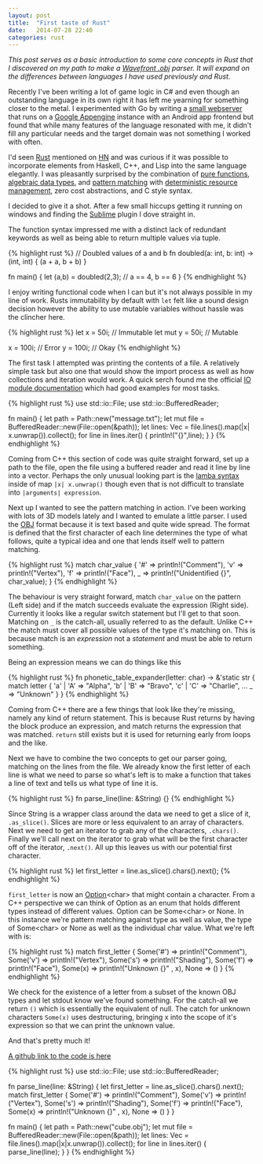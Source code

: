 ```yaml
---
layout: post
title:  "First taste of Rust"
date:   2014-07-28 22:40
categories: rust
---
```


<i>This post serves as a basic introduction to some core concepts in Rust that I discovered on my path to make a [Wavefront .obj](http://en.wikipedia.org/wiki/Wavefront_.obj_file) parser. It will expand on the differences between languages I have used previously and Rust.</i>

Recently I've been writing a lot of game logic in C# and even though an outstanding language in its own right it has left me yearning for something closer to the metal. I experimented with Go by writing a [small webserver](https://github.com/PudgePacket/GoAppengineTesting) that runs on a [Google Appengine](https://cloud.google.com/products/app-engine/) instance with an Android app frontend but found that while many features of the language resonated with me, it didn't fill any particular needs and the target domain was not something I worked with often.

I'd seen [Rust](http://www.rust-lang.org/) mentioned on [HN](https://news.ycombinator.com) and was curious if it was possible to incorporate elements from Haskell, C++, and Lisp into the same language elegantly. I was pleasantly surprised by the combination of [pure functions](https://en.wikipedia.org/wiki/Pure_function), [algebraic data types](https://en.wikipedia.org/wiki/Algebraic_data_type), and [pattern matching](https://en.wikipedia.org/wiki/Pattern_matching) with [deterministic resource management](https://en.wikipedia.org/wiki/Resource_Acquisition_Is_Initialization), zero cost abstractions, and C style syntax.

I decided to give it a shot. After a few small hiccups getting it running on windows and finding the [Sublime](https://www.sublimetext.com/) plugin I dove straight in.

The function syntax impressed me with a distinct lack of redundant keywords as well as being able to return multiple values via tuple.

{% highlight rust %}
// Doubled values of a and b
fn doubled(a: int, b: int) -> (int, int) {
    (a + a, b + b)
}

fn main() {
    let (a,b) = doubled(2,3);
    // a == 4, b == 6
}
{% endhighlight %}

I enjoy writing functional code when I can but it's not always possible in my line of work. Rusts immutability by default with `let` felt like a sound design decision however the ability to use mutable variables without hassle was the clincher here.

{% highlight rust %}
let     x = 50i; // Immutable
let mut y = 50i; // Mutable

x = 100i; // Error
y = 100i; // Okay
{% endhighlight %}

The first task I attempted was printing the contents of a file. A relatively simple task but also one that would show the import process as well as how collections and iteration would work. A quick serch found me the official [IO module documentation](http://doc.rust-lang.org/std/io/) which had good examples for most tasks.

{% highlight rust %}
use std::io::File;
use std::io::BufferedReader;

fn main() {
    let path = Path::new("message.txt");
    let mut file = BufferedReader::new(File::open(&path));
    let lines: Vec<String> = file.lines().map(|x| x.unwrap()).collect();
    for line in lines.iter() {
        println!("{}",line);
    }
}
{% endhighlight %}

Coming from C++ this section of code was quite straight forward, set up a path to the file, open the file using a buffered reader and read it line by line into a vector. Perhaps the only unusual looking part is the [lamba syntax](http://doc.rust-lang.org/rust.html#lambda-expressions) inside of map `|x| x.unwrap()` though even that is not difficult to translate into `|arguments| expression`.

Next up I wanted to see the pattern matching in action. I've been working with lots of 3D models lately and I wanted to emulate a little parser. I used the [OBJ](http://en.wikipedia.org/wiki/Wavefront_.obj_file) format because it is text based and quite wide spread. The format is defined that the first character of each line determines the type of what follows, quite a typical idea and one that lends itself well to pattern matching.

{% highlight rust %}
match char_value {
    '#' => println!("Comment"),
    'v' => println!("Vertex"),
    'f' => println!("Face"),
    _   => println!("Unidentified {}", char_value);
}
{% endhighlight %}

The behaviour is very straight forward, match `char_value` on the pattern (Left side) and if the match succeeds evaluate the expression (Right side). Currently it looks like a regular switch statement but I'll get to that soon. Matching on `_` is the catch-all, usually referred to as the default. Unlike C++ the match must cover all possible values of the type it's matching on. This is because match is an <i>expression</i> not a <i>statement</i> and must be able to return something.

Being an expression means we can do things like this

{% highlight rust %}
fn phonetic_table_expander(letter: char) -> &'static str {
    match letter {
        'a' | 'A' => "Alpha", 
        'b' | 'B' => "Bravo",
        'c' | 'C' => "Charlie",
        ...
        _         => "Unknown"
    }
}
{% endhighlight %}

Coming from C++ there are a few things that look like they're missing, namely any kind of return statement. This is because Rust returns by having the block produce an expression, and match returns the expression that was matched. `return` still exists but it is used for returning early from loops and the like.

Next we have to combine the two concepts to get our parser going, matching on the lines from the file. We already know the first letter of each line is what we need to parse so what's left is to make a function that takes a line of text and tells us what type of line it is.


{% highlight rust %}
fn parse_line(line: &String) {}
{% endhighlight %}

Since String is a wrapper class around the data we need to get a slice of it, `.as_slice()`. Slices are more or less equivalent to an array of characters. Next we need to get an iterator to grab any of the characters, `.chars()`. Finally we'll call next on the iterator to grab what will be the first character off of the iterator, `.next()`. All up this leaves us with our potential first character.

{% highlight rust %}
let first_letter = line.as_slice().chars().next();
{% endhighlight %}

`first_letter` is now an [Option](http://doc.rust-lang.org/std/option/)\<char\> that might contain a character. From a C++ perspective we can think of Option as an enum that holds different types instead of different values. Option can be Some\<char\> or None. In this instance we're pattern matching against type as well as value, the type of Some\<char\> or None as well as the individual char value. What we're left with is:

{% highlight rust %}
match first_letter {
    Some('#') => println!("Comment"),
    Some('v') => println!("Vertex"),
    Some('s') => println!("Shading"),
    Some('f') => println!("Face"),
    Some(x)   => println!("Unknown {}" , x),
    None      => ()
}
{% endhighlight %}

We check for the existence of a letter from a subset of the known OBJ types and let stdout know we've found something. For the catch-all we return `()` which is essentially the equivalent of null. The catch for unknown characters `Some(x)` uses destructuring, bringing x into the scope of it's expression so that we can print the unknown value.

And that's pretty much it!

[A github link to the code is here](https://github.com/PudgePacket/Rusticle/tree/f851941d3853d08391fa6193af7e8db540367f71)

{% highlight rust %}
use std::io::File;
use std::io::BufferedReader;

fn parse_line(line: &String) {
	let first_letter = line.as_slice().chars().next();
	match first_letter {
		Some('#') => println!("Comment"),
		Some('v') => println!("Vertex"),
		Some('s') => println!("Shading"),
		Some('f') => println!("Face"),
		Some(x)   => println!("Unknown {}" , x),
		None      => ()
	}
}

fn main() {
	let path = Path::new("cube.obj");
	let mut file = BufferedReader::new(File::open(&path));
	let lines: Vec<String> = file.lines().map(|x|x.unwrap()).collect();
	for line in lines.iter() {
		parse_line(line);
	}
}
{% endhighlight %}